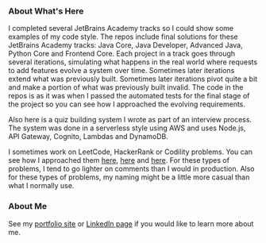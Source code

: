 ### About What's Here

I completed several JetBrains Academy tracks so I could show some examples of my code style. The repos include final solutions for these JetBrains Academy tracks: Java Core, Java Developer, Advanced Java, Python Core and Frontend Core. Each project in a track goes through several iterations, simulating what happens in the real world where requests to add features evolve a system over time. Sometimes later iterations extend what was previously built. Sometimes later iterations pivot quite a bit and make a portion of what was previously built invalid. The code in the repos is as it was when I passed the automated tests for the final stage of the project so you can see how I approached the evolving requirements.

Also here is a quiz building system I wrote as part of an interview process. The system was done in a serverless style using AWS and uses Node.js, API Gateway, Cognito, Lambdas and DynamoDB.

I sometimes work on LeetCode, HackerRank or Codility problems. You can see how I approached them [here](https://github.com/kimnetics/LeetCode), [here](https://github.com/kimnetics/HackerRank) and [here](https://github.com/kimnetics/Codility). For these types of problems, I tend to go lighter on comments than I would in production. Also for these types of problems, my naming might be a little more casual than what I normally use.

### About Me

See my [portfolio site](https://greg.kimnetics.com/) or [LinkedIn page](https://www.linkedin.com/in/6502a/) if you would like to learn more about me.
